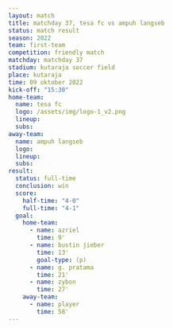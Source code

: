```yaml
---
layout: match
title: matchday 37, tesa fc vs ampuh langseb
status: match result
season: 2022
team: first-team
competition: friendly match
matchday: matchday 37
stadium: kutaraja soccer field
place: kutaraja
time: 09 oktober 2022
kick-off: "15:30"
home-team:
  name: tesa fc
  logo: /assets/img/logo-1_v2.png
  lineup:
  subs:
away-team:
  name: ampuh langseb
  logo:
  lineup:
  subs:
result:
  status: full-time
  conclusion: win
  score:
    half-time: "4-0"
    full-time: "4-1"
  goal:
    home-team:
      - name: azriel
        time: 9'
      - name: bustin jieber
        time: 13'
        goal-type: (p)
      - name: g. pratama
        time: 21'
      - name: zybon
        time: 27'
    away-team:
      - name: player
        time: 58'
---
```

